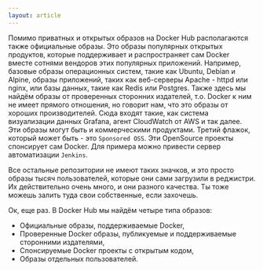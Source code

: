 ```yaml
---
layout: article
---
```

Помимо приватных и открытых образов на Docker Hub располагаются также официальные образы. Это образы популярных открытых продуктов, которые поддерживает и распространяет сам Docker вместе сотнями вендоров этих популярных приложений. Например, базовые образы операционных систем, такие как Ubuntu, Debian и Alpine, образы приложений, таких как веб-серверы Apache - httpd или nginx, или базы данных, такие как Redis или Postgres. Также здесь мы найдём образы от проверенных сторонних издателей, т.о. Docker к ним не имеет прямого отношения, но говорит нам, что это образы от хороших производителей. Сюда входят такие, как система визуализации данных Grafana, агент CloudWatch от AWS и так далее. Эти образы могут быть и коммерческими продуктами. Третий флажок, который может быть - это `Sponsored OSS`. Эти OpenSource проекты спонсирует сам Docker. Для примера можно привести сервер автоматизации `Jenkins`.

Все остальные репозитории не имеют таких значков, и это просто образы тысяч пользователей, которые они сами загрузили в реджистри. Их действительно очень много, и они разного качества. Ты тоже можешь залить туда свои собственные, если захочешь.

Ок, еще раз. В Docker Hub мы найдём четыре типа образов:

- Официальные образы, поддерживаемые Docker,
- Проверенные Docker образы, публикуемые и поддерживаемые сторонними издателями,
- Спонсируемые Docker проекты с открытым кодом,
- Образы отдельных пользователей.
